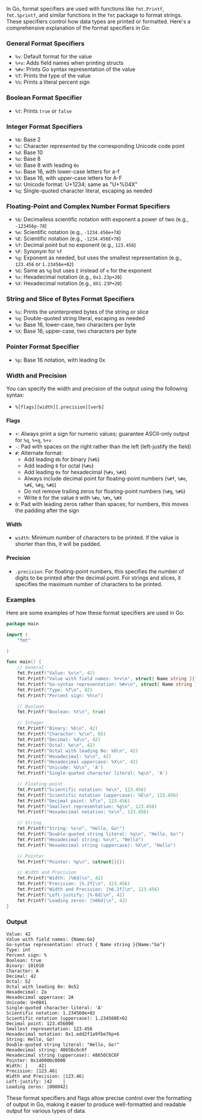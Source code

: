 In Go, format specifiers are used with functions like `fmt.Printf`, `fmt.Sprintf`, and similar functions in the `fmt` package to format strings. These specifiers control how data types are printed or formatted. Here's a comprehensive explanation of the format specifiers in Go:

### General Format Specifiers

- `%v`: Default format for the value
- `%+v`: Adds field names when printing structs
- `%#v`: Prints Go syntax representation of the value
- `%T`: Prints the type of the value
- `%%`: Prints a literal percent sign

### Boolean Format Specifier

- `%t`: Prints `true` or `false`

### Integer Format Specifiers

- `%b`: Base 2
- `%c`: Character represented by the corresponding Unicode code point
- `%d`: Base 10
- `%o`: Base 8
- `%O`: Base 8 with leading `0o`
- `%x`: Base 16, with lower-case letters for a-f
- `%X`: Base 16, with upper-case letters for A-F
- `%U`: Unicode format: U+1234; same as "U+%04X"
- `%q`: Single-quoted character literal, escaping as needed

### Floating-Point and Complex Number Format Specifiers

- `%b`: Decimalless scientific notation with exponent a power of two (e.g., `-123456p-78`)
- `%e`: Scientific notation (e.g., `-1234.456e+78`)
- `%E`: Scientific notation (e.g., `-1234.456E+78`)
- `%f`: Decimal point but no exponent (e.g., `123.456`)
- `%F`: Synonym for `%f`
- `%g`: Exponent as needed, but uses the smallest representation (e.g., `123.456` or `1.23456e+02`)
- `%G`: Same as `%g` but uses `E` instead of `e` for the exponent
- `%x`: Hexadecimal notation (e.g., `0x1.23p+20`)
- `%X`: Hexadecimal notation (e.g., `0X1.23P+20`)

### String and Slice of Bytes Format Specifiers

- `%s`: Prints the uninterpreted bytes of the string or slice
- `%q`: Double-quoted string literal, escaping as needed
- `%x`: Base 16, lower-case, two characters per byte
- `%X`: Base 16, upper-case, two characters per byte

### Pointer Format Specifier

- `%p`: Base 16 notation, with leading 0x

### Width and Precision

You can specify the width and precision of the output using the following syntax:

- `%[flags][width][.precision][verb]`

#### Flags

- `+`: Always print a sign for numeric values; guarantee ASCII-only output for `%q`, `%+q`, `%+v`
- `-`: Pad with spaces on the right rather than the left (left-justify the field)
- `#`: Alternate format:
  - Add leading `0b` for binary (`%#b`)
  - Add leading `0` for octal (`%#o`)
  - Add leading `0x` for hexadecimal (`%#x`, `%#X`)
  - Always include decimal point for floating-point numbers (`%#f`, `%#e`, `%#E`, `%#g`, `%#G`)
  - Do not remove trailing zeros for floating-point numbers (`%#g`, `%#G`)
  - Write `0` for the value `0` with `%#o`, `%#x`, `%#X`
- `0`: Pad with leading zeros rather than spaces; for numbers, this moves the padding after the sign

#### Width

- `width`: Minimum number of characters to be printed. If the value is shorter than this, it will be padded.

#### Precision

- `.precision`: For floating-point numbers, this specifies the number of digits to be printed after the decimal point. For strings and slices, it specifies the maximum number of characters to be printed.

### Examples

Here are some examples of how these format specifiers are used in Go:

```go
package main

import (
	"fmt"

)

func main() {
	// General
	fmt.Printf("Value: %v\n", 42)
	fmt.Printf("Value with field names: %+v\n", struct{ Name string }{"Go"})
	fmt.Printf("Go-syntax representation: %#v\n", struct{ Name string }{"Go"})
	fmt.Printf("Type: %T\n", 42)
	fmt.Printf("Percent sign: %%\n")

	// Boolean
	fmt.Printf("Boolean: %t\n", true)

	// Integer
	fmt.Printf("Binary: %b\n", 42)
	fmt.Printf("Character: %c\n", 65)
	fmt.Printf("Decimal: %d\n", 42)
	fmt.Printf("Octal: %o\n", 42)
	fmt.Printf("Octal with leading 0o: %O\n", 42)
	fmt.Printf("Hexadecimal: %x\n", 42)
	fmt.Printf("Hexadecimal uppercase: %X\n", 42)
	fmt.Printf("Unicode: %U\n", 'A')
	fmt.Printf("Single-quoted character literal: %q\n", 'A')

	// Floating-point
	fmt.Printf("Scientific notation: %e\n", 123.456)
	fmt.Printf("Scientific notation (uppercase): %E\n", 123.456)
	fmt.Printf("Decimal point: %f\n", 123.456)
	fmt.Printf("Smallest representation: %g\n", 123.456)
	fmt.Printf("Hexadecimal notation: %x\n", 123.456)

	// String
	fmt.Printf("String: %s\n", "Hello, Go!")
	fmt.Printf("Double-quoted string literal: %q\n", "Hello, Go!")
	fmt.Printf("Hexadecimal string: %x\n", "Hello")
	fmt.Printf("Hexadecimal string (uppercase): %X\n", "Hello")

	// Pointer
	fmt.Printf("Pointer: %p\n", &struct{}{})

	// Width and Precision
	fmt.Printf("Width: |%6d|\n", 42)
	fmt.Printf("Precision: |%.2f|\n", 123.456)
	fmt.Printf("Width and Precision: |%6.2f|\n", 123.456)
	fmt.Printf("Left-justify: |%-6d|\n", 42)
	fmt.Printf("Leading zeros: |%06d|\n", 42)
}
```

### Output

```plaintext
Value: 42
Value with field names: {Name:Go}
Go-syntax representation: struct { Name string }{Name:"Go"}
Type: int
Percent sign: %
Boolean: true
Binary: 101010
Character: A
Decimal: 42
Octal: 52
Octal with leading 0o: 0o52
Hexadecimal: 2a
Hexadecimal uppercase: 2A
Unicode: U+0041
Single-quoted character literal: 'A'
Scientific notation: 1.234560e+02
Scientific notation (uppercase): 1.234560E+02
Decimal point: 123.456000
Smallest representation: 123.456
Hexadecimal notation: 0x1.edd2f1a9fbe76p+6
String: Hello, Go!
Double-quoted string literal: "Hello, Go!"
Hexadecimal string: 48656c6c6f
Hexadecimal string (uppercase): 48656C6C6F
Pointer: 0x140000c0000
Width: |    42|
Precision: |123.46|
Width and Precision: |123.46|
Left-justify: |42    |
Leading zeros: |000042|
```

These format specifiers and flags allow precise control over the formatting of output in Go, making it easier to produce well-formatted and readable output for various types of data.